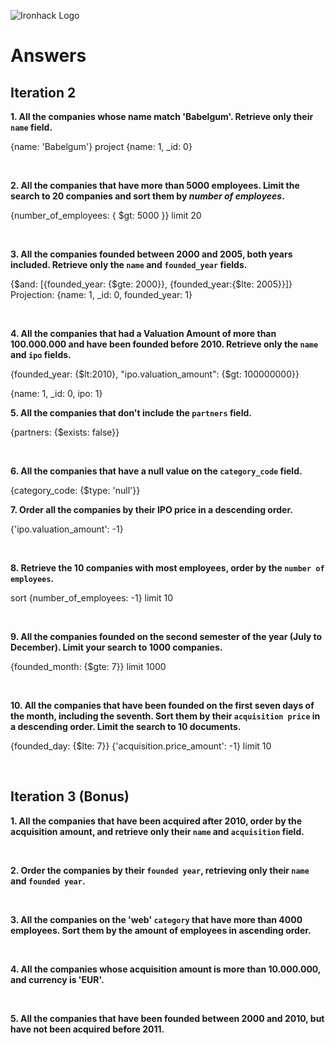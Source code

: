 ![Ironhack Logo](https://i.imgur.com/1QgrNNw.png)

# Answers

## Iteration 2

**1. All the companies whose name match 'Babelgum'. Retrieve only their `name` field.**

<!-- Your Query Goes Here -->

{name: 'Babelgum'}
project {name: 1, \_id: 0}

<br>

**2. All the companies that have more than 5000 employees. Limit the search to 20 companies and sort them by _number of employees_.**

<!-- Your Query Goes Here -->

{number_of_employees: { $gt: 5000 }}
limit 20

<br>

**3. All the companies founded between 2000 and 2005, both years included. Retrieve only the `name` and `founded_year` fields.**

<!-- Your Query Goes Here -->

{$and: [{founded_year: {$gte: 2000}}, {founded_year:{$lte: 2005}}]}
Projection: {name: 1, \_id: 0, founded_year: 1}

<br>

**4. All the companies that had a Valuation Amount of more than 100.000.000 and have been founded before 2010. Retrieve only the `name` and `ipo` fields.**

<!-- Your Query Goes Here -->

{founded_year: {$lt:2010}, "ipo.valuation_amount": {$gt: 100000000}}

{name: 1, \_id: 0, ipo: 1}
<br>

**5. All the companies that don't include the `partners` field.**

<!-- Your Query Goes Here -->

{partners: {$exists: false}}

<br>

**6. All the companies that have a null value on the `category_code` field.**

<!-- Your Query Goes Here -->

{category_code: {$type: 'null'}}
<br>

**7. Order all the companies by their IPO price in a descending order.**

<!-- Your Query Goes Here -->

{'ipo.valuation_amount': -1}

<br>

**8. Retrieve the 10 companies with most employees, order by the `number of employees`.**

<!-- Your Query Goes Here -->

sort {number_of_employees: -1}
limit 10

<br>

**9. All the companies founded on the second semester of the year (July to December). Limit your search to 1000 companies.**

<!-- Your Query Goes Here -->

{founded_month: {$gte: 7}}
limit 1000

<br>

**10. All the companies that have been founded on the first seven days of the month, including the seventh. Sort them by their `acquisition price` in a descending order. Limit the search to 10 documents.**

<!-- Your Query Goes Here -->

{founded_day: {$lte: 7}}
{'acquisition.price_amount': -1}
limit 10

<br>

## Iteration 3 (Bonus)

**1. All the companies that have been acquired after 2010, order by the acquisition amount, and retrieve only their `name` and `acquisition` field.**

<!-- Your Query Goes Here -->

<br>

**2. Order the companies by their `founded year`, retrieving only their `name` and `founded year`.**

<!-- Your Query Goes Here -->

<br>

**3. All the companies on the 'web' `category` that have more than 4000 employees. Sort them by the amount of employees in ascending order.**

<!-- Your Query Goes Here -->

<br>

**4. All the companies whose acquisition amount is more than 10.000.000, and currency is 'EUR'.**

<!-- Your Query Goes Here -->

<br>

**5. All the companies that have been founded between 2000 and 2010, but have not been acquired before 2011.**

<!-- Your Query Goes Here -->

<br>
